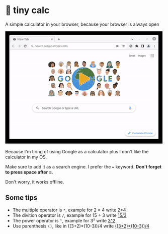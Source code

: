 # 🧮 tiny calc

A simple calculator in your browser, because your browser is always open

![Working demo](demo.gif)

Because I'm tiring of using Google as a calculator plus I don't like the
calculator in my OS.

Make sure to add it as a search engine. I prefer the `=` keyword.
**Don't forget to press space after =**.

Don't worry, it works offline.

## Some tips

* The multiple operator is `*`, example for 2 × 4
write [2\*4](https://tinycalc.app/#2*4)
* The divition operator is `/`, example for 15 ÷ 3
write [15/3](https://tinycalc.app/#15%2F3)
* The power operator is `^`, example for 3²
write [3^2](https://tinycalc.app/#3^2)
* Use parenthesis `()`, like in ((3+2)\*(10-3))/4
write [((3+2)*(10-3))/4](https://tinycalc.app/#%28%283%2B2%29*%2810-3%29%29%2F4)
